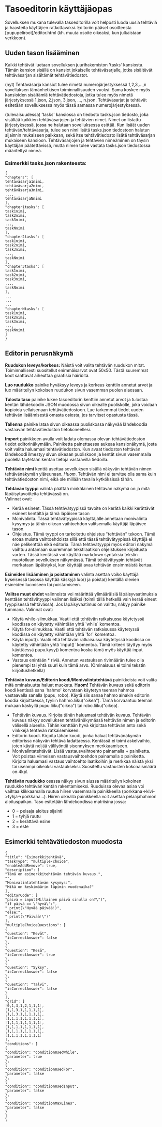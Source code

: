 # Tasoeditorin käyttäjäopas 

Sovelluksen mukana tulevalla tasoeditorilla voit helposti luoda uusia tehtäviä ja haasteita käyttäjien ratkottavaksi. Editoriin pääset osoitteesta [pupupeliroot]/editor.html (kh. muuta osoite oikeaksi, kun julkaistaan verkkoon). 

## Uuden tason lisääminen 

Kaikki tehtävät luetaan sovelluksen juurihakemiston 'tasks' kansiosta. Tämän kansion sisällä on kansiot jokaiselle tehtäväsarjalle, jotka sisältävät tehtäväsarjan sisältämät tehtävätiedostot. 

(nyt) Tehtäväsarja kansiot tulee nimetä numerojärjestyksessä 1,2,3,...,n sovelluksen tämänhetkisen toiminnallisuuden vuoksi. Sama koskee myös kansioiden sisältämiä tehtävätiedostoja, jotka tulee myös nimetä järjestyksessä 1.json, 2.json, 3.json, ..., n.json. Tehtäväsarjat ja tehtävät esitetään sovelluksessa myös tässä samassa numerojärjestyksessä. 

(tulevaisuudessa) 'tasks' kansiossa on tiedosto tasks.json tiedosto, joka sisältää kaikkien tehtäväsarjojen ja tehtävien nimet. Nimet on listattu järjestyksessä, jossa ne halutaan sovelluksessa esittää. Kun lisäät uuden tehtävän/tehtäväsarja, tulee sen nimi lisätä tasks.json tiedostoon halutun sijainnin mukaiseen paikkaan, sekä itse tehtävätiedosto lisätä tehtäväsarjan mukaiseen kansioon. Tehtäväsarjojen ja tehtävien nimeäminen on täysin käyttäjän päätettävissä, mutta nimen tulee vastata tasks.json tiedostossa määriteltyä nimeä. 

### Esimerkki tasks.json rakenteesta: 

``` 
{ 
"chapters": [ 
tehtäväsarja1nimi,  
tehtäväsarja2nimi,  
tehtäväsarja3nimi,  
...,  
tehtäväsarjaNnimi 
], 
"chapter1tasks": [ 
task1nimi,  
task2nimi,  
task3nimi,  
...,  
taskNnimi
], 
"chapter2tasks": [ 
task1nimi,  
task2nimi,  
task3nimi,  
...,  
taskNnimi 
], 
"chapter3tasks": [ 
task1nimi,  
task2nimi,  
task3nimi,  
...,  
taskNnimi 
], 
...
... 
... 
"chapterNtasks": [ 
task1nimi,  
task2nimi,  
task3nimi,  
...,  
taskNnimi 
]
} 
``` 

## Editorin perusnäkymä 

**Ruudukon leveys/korkeus:** Näistä voit valita tehtävän ruudukon mitat. Toiminnallisesti suositellut enimmäisarvot ovat 50x50. Tästä suuremmat koot saattavat aiheuttaa graafisia häiriöitä.  

**Luo ruudukko** painike hyväksyy leveys ja korkeus kenttiin annetut arvot ja luo määritellyn kokoisen ruudukon sivun vasemman puolen alaosaan. 

**Tulosta taso** painike lukee tasoeditorin kenttiin annetut arvot ja tulostaa kentän lähdekoodin JSON muodossa sivun oikealle puoliskolle, joka voidaan kopioida sellaisenaan tehtävätiedostoon. Lue tarkemmat tiedot uuden tehtävän lisäämisestä omasta osiosta, jos tarvitset opastusta tässä. 

**Tallenna** painike lataa sivun oikeassa puoliskossa näkyvää lähdekoodia vastaavan tehtävätiedoston tietokoneellesi. 

**Import** painikkeen avulla voit ladata olemassa olevan tehtävätiedoston tiedot editorinäkymään. Painiketta painettaessa aukeaa kansionäkymä, josta voit valita haluamasi tehtävätiedoston. Kun avaat tiedoston tehtävän lähdekoodi ilmestyy sivun oikeaan puoliskoon ja kentät sivun vasemmalla puolella täytetään kentän tietoja vastaavilla tiedoilla. 

**Tehtävän nimi** kenttä asettaa sovelluksen sisällä näkyvän tehtävän nimen tehtävänäkymän yläreunaan. *Huom*. Tehtävän nimi ei tarvitse olla sama kuin tehtävätiedoston nimi, eikä ole millään tavalla kytköksissä tähän. 

**Tehtävän tyyppi** valinta päättää minkälainen tehtävän näkymä on ja mitä läpäisytavoitteita tehtävässä on.  
Valinnat ovat: 
- Kerää esineet. Tässä tehtävätyypissä tavoite on kerätä kaikki kerättävät esineet kentältä ja tämä läpäisee tason 
- Monivalinta. Tässä tehtävätyypissä käyttäjälle annetaan monivalinta kysymys ja tähän oikean vaihtoehdon valitsemalla käyttäjä läpäisee tason. 
- Ohjeistus. Tämä tyyppi on tarkoitettu ohjeistus "tehtävän" tekoon. Tämä eroaa muista vaihtoehdoista sillä että tässä tehtävätyypissä käyttäjä ei näe pelikenttää eikä editoria. Tämä tehtävätyyppi myös editori näkymä vaihtuu antamaan suuremman tekstilaatikon ohjeistuksen kirjoitusta varten. Tässä kentässä voi käyttää markdown syntaksia tekstin muotoiluun sovelluksen näkymässä. Tämä tehtävätyypin tehtävät merkataan läpäistyksi, kun käyttäjä avaa tehtävän ensimmäistä kertaa. 

**Esineiden lisääminen ja poistaminen** valinta asettaa voiko käyttäjä kyseisessä tasossa käyttää käskyjä luo() ja poista() kentällä olevien esineiden luomiseen tai poistamiseen. 

**Valitse muut ehdot** valinnoista voi määrittää ylimääräisiä läpäisyvaatimuksia kenttään tehtävätyyppi valinnan lisäksi (toimii tällä hetkellä vain kerää eineet tyyppisessä tehtävässä). Jos läpäisyvaatimus on valittu, näkyy painike tummana. Valinnat ovat: 
- Käytä while-silmukkaa. Vaatii että tehtävän ratkaisussa käytetyssä koodissa on käytetty vähintään yhtä ´while´ komentoa. 
- Käytä for-silmukkaa. Vaatii että tehtävän ratkaisussa käytetyssä koodissa on käytetty vähintään yhtä ´for´ komentoa. 
- Käytä input(). Vaatii että tehtävän ratkaisussa käytetyssä koodissa on käytetty vähintään yhtä ´input()´ komentoa. Tämä kriteeri täyttyy myös käyttäessä pupu.kysy() komentoa koska tämä myös käyttää input komentoa. 
- Vastaus enintään * riviä. Annetun vastauksen rivimäärän tulee olla pienempi tai yhtä suuri kuin tämä arvo. (Ominaisuus ei toimi tekstin kirjoitushetkellä) 

**Tehtävän kuvaus/Editorin koodi/Monivalintatehtävä** painikkeista voit valita mitä ominaisuutta haluat muokata. **Huom!** Tehtävän kuvaus sekä editorin koodi kentissä sana 'hahmo' korvataan käytetyn teeman hahmoa vastaavalla sanalla (pupu, robo). Käytä siis sanaa hahmo ainakin editorin koodia kirjoittaessa, tyyliin hahmo.liiku("oikea"). Tämä korvaantuu teeman mukaan käskyllä pupu.liiku("oikea") tai robo.liiku("oikea). 
- Tehtävän kuvaus. Kirjoita tähän haluamasi tehtävän kuvaus. Tehtävän kuvaus näkyy sovelluksen tehtävänäkymässä tehtävän nimen ja editorin välisellä alueella. Tähän kenttään hyvä kirjoittaa tehtävän anto sekä vinkkejä tehtävän ratkaisemiseen. 
- Editorin koodi. Kirjoita tähän koodi, jonka haluat tehtävänäkymän editorissa näkyvän tehtävä ladattaessa. Kentässä ei toimi askelvaihto, joten käytä neljää välilyöntiä sisennyksen merkkaamiseen. 
- Monivalintatehtävät. Lisää vastausvaihtoehto painamalla + painiketta. Voit poistaa viimeisen vastausvaihtoehdon painamalla x painiketta. Kirjoita haluamasi vastaus vaihtoehto laatikoihin ja merkkaa näistä yksi tai useampi oikeaksi vastaukseksi. Suositeltu vastausten kokonaismäärä on 4kpl. 

**Tehtävän ruudukko** osassa näkyy sivun alussa määritellyn kokoinen ruudukko tehtävän kentän rakentamiseksi. Ruuduissa olevaa asiaa voi vaihtaa klikkaamalla ruutua hiiren vasemmalla painikkeella (porkkana->kivi->tyhjä->porkkana...). Hiiren oikealla painikkeella voit asettaa pelaajahahmon aloituspaikan. Taso esitetään lähdekoodissa matriisina jossa:  
- 0 = pelaaja aloitus sijainti 
- 1 = tyhjä ruutu 
- 2 = kerättävä esine 
- 3 = este 

## Esimerkki tehtävätiedoston muodosta 

```
{
"title": "Esimerkkitehtävä", 
"taskType": "multiple-choice", 
"enableAddRemove": true, 
"description": [ 
"Tämä on esimerkkitehtävän tehtävän kuvaus.", 
"", 
"Monivalintatehtävän kysymys:", 
"Mikä on keskimäärin läpimin vuodenaika?" 
], 
"editorCode": [ 
"päivä = input(Millainen päivä sinulla on?\")", 
"if päivä == \"hyvä\":", 
" print(\"Hyvää päivää!)", 
"else:", 
" print(\"Päivää!\")" 
],
"multipleChoiceQuestions": [ 
{
"question": "Kevät", 
"isCorrectAnswer": false 
},
{
"question": "Kesä", 
"isCorrectAnswer": true 
}, 
{
"question": "Syksy", 
"isCorrectAnswer": false 
}, 
{ 
"question": "Talvi", 
"isCorrectAnswer": false 
} 
], 
"grid": [
[0,1,3,1,2,1,1,1], 
[1,1,3,1,1,1,1,1], 
[1,1,3,1,1,1,1,1], 
[1,1,1,1,1,1,1,1], 
[1,1,1,1,1,1,1,1], 
[1,1,1,1,1,1,1,1], 
[1,1,1,1,1,1,1,1], 
[1,1,1,1,1,1,1,1] 
], 
"conditions": [ 
{ 
"condition": "conditionUsedWhile", 
"parameter": true 
}, 
{ 
"condition": "conditionUsedFor", 
"parameter": false 
}, 
{ 
"condition": "conditionUsedInput", 
"parameter": false 
}, 
{ 
"condition": "conditionMaxLines", 
"parameter": false 
} 
] 
} 
``` 
 